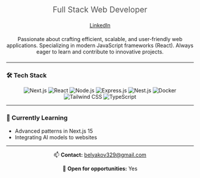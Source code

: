 <div align="center">
  <p style="font-size: 1.5em; color: #555;">Full Stack Web Developer</p>
  
  [LinkedIn](www.linkedin.com/in/sergey-belyakov-1b7641349)
  
  <p style="max-width: 600px; margin: 20px auto;">
    Passionate about crafting efficient, scalable, and user-friendly web applications. Specializing in modern JavaScript frameworks (React). Always eager to learn and contribute to innovative projects.
  </p>
</div>

---

### 🛠️ Tech Stack

<div align="center">

![Next.js](https://img.shields.io/badge/Next.js-000?style=for-the-badge&logo=next.js&logoColor=white)
![React](https://img.shields.io/badge/React-61DAFB?style=for-the-badge&logo=react&logoColor=black)
![Node.js](https://img.shields.io/badge/Node.js-339933?style=for-the-badge&logo=node.js&logoColor=white)
![Express.js](https://img.shields.io/badge/Express.js-000000?style=for-the-badge&logo=express&logoColor=white)
![Nest.js](https://img.shields.io/badge/Nest.js-E0234E?style=for-the-badge&logo=nestjs&logoColor=white)
![Docker](https://img.shields.io/badge/Docker-2496ED?style=for-the-badge&logo=docker&logoColor=white)
![Tailwind CSS](https://img.shields.io/badge/Tailwind_CSS-38B2AC?style=for-the-badge&logo=tailwind-css&logoColor=white)
![TypeScript](https://img.shields.io/badge/TypeScript-007ACC?style=for-the-badge&logo=typescript&logoColor=white)

</div>

---

### 🌱 Currently Learning

- Advanced patterns in Next.js 15
- Integrating AI models to websites

---

<div align="center">

📫 **Contact:** [belyakov329@gmail.com](mailto:belyakov329@gmail.com)

💼 **Open for opportunities:** Yes

</div>

